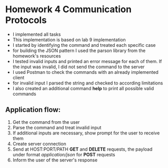 # Homework 4 Communication Protocols
- I implemented all tasks
- This implementation is based on lab 9 implementation
- I started by identifying the command and treated each specific case
- for building the JSON pattern I used the parson library from the homework's resources           
- I tested invalid inputs and printed an error message for each of them. If the input was invalid, I did not send the command to the server
- I used Postman to check the commands with an already implemented client
- for invalid input I parsed the string and checked to according limitations
- I also created an additional command **help** to print all possible valid commands

## Application flow:
1. Get the command from the user
2. Parse the command and treat invalid input
3. If additional inputs are necessary, show prompt for the user to receive them
5. Create server connection
6. Send at HOST:PORT/PATH **GET** and **DELETE** requests, the payload under format *application/json* for **POST** requests
7. Inform the user of the server's response